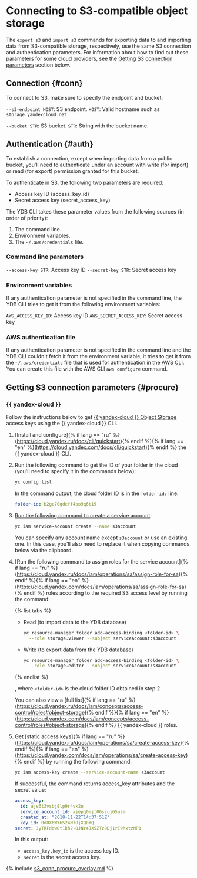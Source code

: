 # Connecting to S3-compatible object storage

The `export s3` and `import s3` commands for exporting data to and importing data from S3-compatible storage, respectively, use the same S3 connection and authentication parameters. For information about how to find out these parameters for some cloud providers, see the [Getting S3 connection parameters](#procure) section below.

## Connection {#conn}

To connect to S3, make sure to specify the endpoint and bucket:

`--s3-endpoint HOST`: S3 endpoint. `HOST`: Valid hostname such as `storage.yandexcloud.net`

`--bucket STR`: S3 bucket. `STR`: String with the bucket name.

## Authentication {#auth}

To establish a connection, except when importing data from a public bucket, you'll need to authenticate under an account with write (for import) or read (for export) permission granted for this bucket.

To authenticate in S3, the following two parameters are required:

- Access key ID (access_key_id)
- Secret access key (secret_access_key)

The YDB CLI takes these parameter values from the following sources (in order of priority):

1. The command line.
2. Environment variables.
3. The `~/.aws/credentials` file.

### Command line parameters

`--access-key STR`: Access key ID `--secret-key STR`: Secret access key

### Environment variables

If any authentication parameter is not specified in the command line, the YDB CLI tries to get it from the following environment variables:

`AWS_ACCESS_KEY_ID`: Access key ID `AWS_SECRET_ACCESS_KEY`: Secret access key

### AWS authentication file

If any authentication parameter is not specified in the command line and the YDB CLI couldn't fetch it from the environment variable, it tries to get it from the `~/.aws/credentials` file that is used for authentication in the [AWS CLI](https://aws.amazon.com/ru/cli/). You can create this file with the AWS CLI `aws configure` command.

## Getting S3 connection parameters {#procure}

### {{ yandex-cloud }}

Follow the instructions below to get [{{ yandex-cloud }} Object Storage](https://cloud.yandex.com/en-ru/docs/storage/) access keys using the {{ yandex-cloud }} CLI.

1. [Install and configure]{% if lang == "ru" %}(https://cloud.yandex.ru/docs/cli/quickstart){% endif %}{% if lang == "en" %}(https://cloud.yandex.com/docs/cli/quickstart){% endif %} the {{ yandex-cloud }} CLI.

2. Run the following command to get the ID of your folder in the cloud (you'll need to specify it in the commands below):

   ```bash
   yc config list
   ```

   In the command output, the cloud folder ID is in the `folder-id:` line:

   ```yaml
   folder-id: b2ge70qdcff4bo9q6t19
   ```

3. [Run the following command to create a service account](https://cloud.yandex.com/en-ru/docs/iam/operations/sa/create):

   ```bash
   yc iam service-account create --name s3account
   ```

   You can specify any account name except `s3account` or use an existing one. In this case, you'll also need to replace it when copying commands below via the clipboard.

3. [Run the following command to assign roles for the service account]{% if lang == "ru" %}(https://cloud.yandex.ru/docs/iam/operations/sa/assign-role-for-sa){% endif %}{% if lang == "en" %}(https://cloud.yandex.com/docs/iam/operations/sa/assign-role-for-sa){% endif %} roles according to the required S3 access level by running the command:

   {% list tabs %}

   - Read (to import data to the YDB database)

     ```bash
     yc resource-manager folder add-access-binding <folder-id> \
       --role storage.viewer --subject serviceAccount:s3account
     ```

   - Write (to export data from the YDB database)

     ```bash
     yc resource-manager folder add-access-binding <folder-id> \
       --role storage.editor --subject serviceAccount:s3account
     ```

   {% endlist %}

   , where `<folder-id>` is the cloud folder ID obtained in step 2.

   You can also view a [full list]{% if lang == "ru" %}(https://cloud.yandex.ru/docs/iam/concepts/access-control/roles#object-storage){% endif %}{% if lang == "en" %}(https://cloud.yandex.com/docs/iam/concepts/access-control/roles#object-storage){% endif %} {{ yandex-cloud }} roles.

4. Get [static access keys]{% if lang == "ru" %}(https://cloud.yandex.ru/docs/iam/operations/sa/create-access-key){% endif %}{% if lang == "en" %}(https://cloud.yandex.com/docs/iam/operations/sa/create-access-key){% endif %} by running the following command:

   ```bash
   yc iam access-key create --service-account-name s3account
   ```

   If successful, the command returns access_key attributes and the secret value:

   ```yaml
   access_key:
     id: aje6t3vsbj8lp9r4vk2u
     service_account_id: ajepg0mjt06siuj65usm
     created_at: "2018-11-22T14:37:51Z"
     key_id: 0n8X6WY6S24N7OjXQ0YQ
   secret: JyTRFdqw8t1kh2-OJNz4JX5ZTz9Dj1rI9hxtzMP1
   ```

   In this output:
   - `access_key.key_id` is the access key ID.
   - `secret` is the secret access key.

{% include [s3_conn_procure_overlay.md](s3_conn_procure_overlay.md) %}

